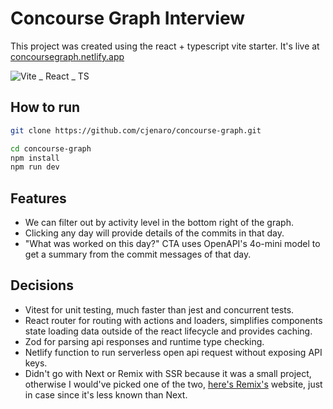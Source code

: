 # Concourse Graph Interview

This project was created using the react + typescript vite starter. It's live at [concoursegraph.netlify.app](https://concoursegraph.netlify.app)

![Vite _ React _ TS](https://github.com/user-attachments/assets/aad12408-305b-4c64-b520-abc6e450d081)

## How to run

```bash
git clone https://github.com/cjenaro/concourse-graph.git
```

```bash
cd concourse-graph
npm install
npm run dev
```

## Features

- We can filter out by activity level in the bottom right of the graph.
- Clicking any day will provide details of the commits in that day.
- "What was worked on this day?" CTA uses OpenAPI's 4o-mini model to get a summary from the commit messages of that day.

## Decisions

- Vitest for unit testing, much faster than jest and concurrent tests.
- React router for routing with actions and loaders, simplifies components state loading data outside of the react lifecycle and provides caching.
- Zod for parsing api responses and runtime type checking.
- Netlify function to run serverless open api request without exposing API keys.
- Didn't go with Next or Remix with SSR because it was a small project, otherwise I would've picked one of the two, [here's Remix's](https://remix.run/) website, just in case since it's less known than Next.
